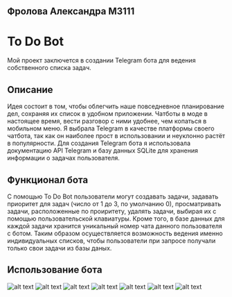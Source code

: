 ## Фролова Александра М3111
# To Do Bot
Мой проект заключется в создании Telegram бота для ведения собственного списка задач.
## Описание
Идея состоит в том, чтобы облегчить наше повседневное планирование дел, сохраняя их список в удобном приложении. 
Чатботы в моде в настоящее время, вести разговор с ними удобнее, чем копаться в мобильном меню. 
Я выбрала Telegram в качестве платформы своего чатбота, так как он наиболее прост в использовании и неуклонно растёт в популярности.
Для создания Telegram бота я использовала документацию API Telegram и базу данных SQLite для хранения информации о задачах пользователя.
## Функционал бота
С помощью To Do Bot пользователи могут создавать задачи, задавать приоритет для задач (число от 1 до 3, по умолчанию 0), 
просматривать задачи, расположенные по проиритету, удалять задачи, выбирая их с помощью пользовательской клавиатуры. 
Кроме того, в базе данных для каждой задачи хранится уникальный номер чата данного пользователя с ботом. 
Таким образом осуществляется возможность ведения именно индивидуальных списков, чтобы пользователи при запросе получали только свои задачи из базы даных.
## Использование бота
![alt text](https://cloud.githubusercontent.com/assets/22800693/26804485/cbecc490-4a50-11e7-8d74-ab094d33a18e.png)
![alt text](https://cloud.githubusercontent.com/assets/22800693/26805156/5c37bc88-4a53-11e7-8595-23a08bc316bc.png)
![alt text](https://cloud.githubusercontent.com/assets/22800693/26804576/1a3b8910-4a51-11e7-8455-f6a582283664.png)
![alt text](https://cloud.githubusercontent.com/assets/22800693/26804589/26a20828-4a51-11e7-8180-01d5f6eae17a.png)
![alt text](https://cloud.githubusercontent.com/assets/22800693/26804610/35f847c4-4a51-11e7-9e20-f6874bd17f1a.png)
![alt text](https://cloud.githubusercontent.com/assets/22800693/26804617/425129d2-4a51-11e7-8024-f23622801d1f.png)
![alt text](https://cloud.githubusercontent.com/assets/22800693/26804628/4da3a04e-4a51-11e7-9f18-6b26c51b00c3.jpg)
